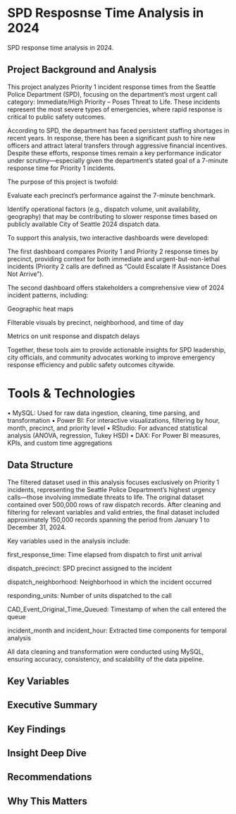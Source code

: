 # SPD Resposnse Time Analysis in 2024
SPD response time analysis in 2024.

## Project Background and Analysis
This project analyzes Priority 1 incident response times from the Seattle Police Department (SPD), focusing on the department’s most urgent call category: Immediate/High Priority – Poses Threat to Life. These incidents represent the most severe types of emergencies, where rapid response is critical to public safety outcomes.

According to SPD, the department has faced persistent staffing shortages in recent years. In response, there has been a significant push to hire new officers and attract lateral transfers through aggressive financial incentives. Despite these efforts, response times remain a key performance indicator under scrutiny—especially given the department’s stated goal of a 7-minute response time for Priority 1 incidents.

The purpose of this project is twofold:

Evaluate each precinct’s performance against the 7-minute benchmark.

Identify operational factors (e.g., dispatch volume, unit availability, geography) that may be contributing to slower response times based on publicly available City of Seattle 2024 dispatch data.

To support this analysis, two interactive dashboards were developed:

The first dashboard compares Priority 1 and Priority 2 response times by precinct, providing context for both immediate and urgent-but-non-lethal incidents (Priority 2 calls are defined as “Could Escalate If Assistance Does Not Arrive”).

The second dashboard offers stakeholders a comprehensive view of 2024 incident patterns, including:

Geographic heat maps

Filterable visuals by precinct, neighborhood, and time of day

Metrics on unit response and dispatch delays

Together, these tools aim to provide actionable insights for SPD leadership, city officials, and community advocates working to improve emergency response efficiency and public safety outcomes citywide.

# Tools & Technologies
•	MySQL: Used for raw data ingestion, cleaning, time parsing, and transformation
•	Power BI: For interactive visualizations, filtering by hour, month, precinct, and priority level
•	RStudio: For advanced statistical analysis (ANOVA, regression, Tukey HSD)
•	DAX: For Power BI measures, KPIs, and custom time aggregations


## Data Structure

The filtered dataset used in this analysis focuses exclusively on Priority 1 incidents, representing the Seattle Police Department’s highest urgency calls—those involving immediate threats to life. The original dataset contained over 500,000 rows of raw dispatch records. After cleaning and filtering for relevant variables and valid entries, the final dataset included approximately 150,000 records spanning the period from January 1 to December 31, 2024.

Key variables used in the analysis include:

first_response_time: Time elapsed from dispatch to first unit arrival

dispatch_precinct: SPD precinct assigned to the incident

dispatch_neighborhood: Neighborhood in which the incident occurred

responding_units: Number of units dispatched to the call

CAD_Event_Original_Time_Queued: Timestamp of when the call entered the queue

incident_month and incident_hour: Extracted time components for temporal analysis

All data cleaning and transformation were conducted using MySQL, ensuring accuracy, consistency, and scalability of the data pipeline.

## Key Variables

## Executive Summary

## Key Findings

## Insight Deep Dive

## Recommendations

## Why This Matters
